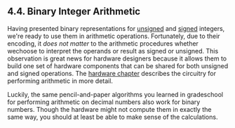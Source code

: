 ## 4.4. Binary Integer Arithmetic

Having presented binary representations for [unsigned](bases.html#_unsigned_binary_numbers) and [signed](signed.html#_signed_binary_integers) integers, we're ready to use them in arithmetic operations. Fortunately, due to their encoding, it *does not matter* to the arithmetic procedures whether wechoose to interpret the operands or result as signed or unsigned. This observation is great news for hardware designers because it allows them to build one set of hardware components that can be shared for both unsigned and signed operations. The [hardware chapter](../C5-Arch/circuits.html#_circuits) describes the circuitry for performing arithmetic in more detail.

Luckily, the same pencil-and-paper algorithms you learned in gradeschool for performing arithmetic on decimal numbers also work for binary numbers. Though the hardware might not compute them in exactly the same way, you should at least be able to make sense of the calculations.